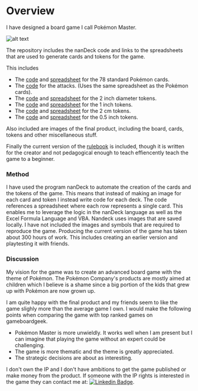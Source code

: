 # Overview
I have designed a board game I call Pokémon Master.

![alt text](https://github.com/PotentialKillScreen/PokemonMaster/blob/main/Overview.jpg)

The repository includes the nanDeck code and links to the spreadsheets that are used to generate cards and tokens for the game.

This includes 
- The [code](https://github.com/PotentialKillScreen/PokemonMaster/blob/main/Poke%CC%81mon_cards.txt) and [spreadsheet](https://docs.google.com/spreadsheets/d/1JPzayRnjuT_c4CYZc-YV7DQSxzZjHgZv37PYPLxd5l4/edit?usp=sharing) for the 78 standard Pokémon cards.
- The [code](https://github.com/PotentialKillScreen/PokemonMaster/blob/main/attacks.txt) for the attacks. (Uses the same spreadsheet as the Pokémon cards).
- The [code](https://github.com/PotentialKillScreen/PokemonMaster/blob/main/big_tokens.txt) and [spreadsheet](https://docs.google.com/spreadsheets/d/1p3MUjCsOj9vzwaKHsAiS8_Nvf1794kAyfSJ_X1AKvF0/edit?usp=sharing) for the 2 inch diameter tokens.
- The [code](https://github.com/PotentialKillScreen/PokemonMaster/blob/main/Med_tokens.txt) and [spreadsheet](https://docs.google.com/spreadsheets/d/1xYQsYaBUIJ-i0YxczkGu4YMINQ1VmG1u3ZD3Jd7khNo/edit?usp=sharing) for the 1 inch tokens.
- The [code](https://github.com/PotentialKillScreen/PokemonMaster/blob/main/Small_tokens.txt) and [spreadsheet](https://docs.google.com/spreadsheets/d/1JbcWSflya8vkWgqC4gYqzpG1nDcXbm768UHIVdckHOg/edit?usp=sharing) for the 2 cm tokens.
- The [code](https://github.com/PotentialKillScreen/PokemonMaster/blob/main/tiny_tokens.txt) and [spreadsheet](https://docs.google.com/spreadsheets/d/1g6g_QOdnGkjSQK-6V_sZqOfjRwdSS3VUILW1QCmygGg/edit?usp=sharing) for the 0.5 inch tokens.


Also included are images of the final product, including the board, cards, tokens and other miscellaneous stuff.

Finally the current version of the [rulebook](https://github.com/PotentialKillScreen/PokemonMaster/blob/main/Rules.pdf) is included, though it is written for the creator and not pedagogical enough to teach effiencently teach the game to a beginner.

### Method
I have used the program nanDeck to automate the creation of the cards and the tokens of the game. This means that instead of making an image for each card and token I instead write code
for each deck. The code references a spreadsheet where each row represents a single card. This enables me to leverage the logic in the nanDeck language as well as the Excel Formula Language and VBA.
Nandeck uses images that are saved locally. I have not included the images and symbols that are required to reproduce the game. Producing the current version of the game has taken about 300 hours of work.
This includes creating an earlier version and playtesting it with friends.

### Discussion
My vision for the game was to create an advanced board game with the theme of Pokémon.
The Pokémon Company's products are mostly aimed at children which I believe is a shame since a big portion of the kids that grew up with Pokémon are now grown up.

I am quite happy with the final product and my friends seem to like the game slighly more than the average game I own. I would make the following points when comparing the game with top ranked games on gameboardgeek.
- Pokémon Master is more unwieldly. It works well when I am present but I can imagine that playing the game without an expert could be challenging.
- The game is more thematic and the theme is greatly appreciated.
- The strategic decisions are about as interesting.

I don't own the IP and I don't have ambitions to get the game published or make money from the product.
If someone with the IP rights is interested in the game they can contact me at: [![Linkedin Badge](https://img.shields.io/badge/-Axel-blue?style=flat&logo=Linkedin&logoColor=white)](https://www.linkedin.com/in/axel-ahlqvist-b16596101).



